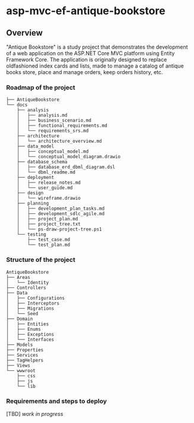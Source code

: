 ﻿# asp-mvc-ef-antique-bookstore

## Overview

"Antique Bookstore" is a study project that demonstrates the development of a web application on the ASP.NET Core MVC platform using Entity Framework Core. The application is originally designed to replace oldfashioned index cards and lists, made to manage a catalog of antique books store, place and manage orders, keep orders history, etc.

### Roadmap of the project

```
├── AntiqueBookstore
└── docs
    ├── analysis
    │   ├── analysis.md
    │   ├── business_scenario.md
    │   ├── functional_requirements.md
    │   └── requirements_srs.md
    ├── architecture
    │   └── architecture_overview.md
    ├── data_model
    │   ├── conceptual_model.md
    │   └── conceptual_model_diagram.drawio
    ├── database_schema
    │   ├── database_erd_dbml_diagram.dsl
    │   └── dbml_readme.md
    ├── deployment
    │   ├── release_notes.md
    │   └── user_guide.md
    ├── design
    │   └── wireframe.drawio
    ├── planning
    │   ├── development_plan_tasks.md
    │   ├── development_sdlc_agile.md
    │   ├── project_plan.md
    │   ├── project_tree.txt
    │   └── ps-draw-project-tree.ps1
    └── testing
        ├── test_case.md
        └── test_plan.md
```

### Structure of the project

```
AntiqueBookstore
├── Areas
│   └── Identity
├── Controllers
├── Data
│   ├── Configurations
│   ├── Interceptors
│   ├── Migrations
│   └── Seed
├── Domain
│   ├── Entities
│   ├── Enums
│   ├── Exceptions
│   └── Interfaces
├── Models
├── Properties
├── Services
├── TagHelpers
├── Views
└── wwwroot
    ├── css
    ├── js
    └── lib
```

### Requirements and steps to deploy

[TBD] *work in progress*
